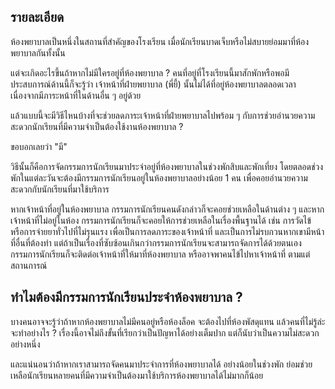 ﻿## รายละเอียด

ห้องพยาบาลเป็นหนึ่งในสถานที่สำคัญของโรงเรียน เมื่อนักเรียนบาดเจ็บหรือไม่สบายย่อมมาที่ห้องพยาบาลกันทั้งนั้น

แต่จะเกิดอะไรขึ้นถ้าหากไม่มีใครอยู่ที่ห้องพยาบาล ? คนที่อยู่ที่โรงเรียนนี้มาสักพักหรือพอมีประสบการณ์ด้านนี้ก็จะรู้ว่า เจ้าหน้าที่ฝ่ายพยาบาล (พี่ยี้) นั้นไม่ได้ที่อยู่ห้องพยาบาลตลอดเวลา เนื่องจากมีภาระหน้าที่ในด้านอื่น ๆ อยู่ด้วย

แล้วแบบนี้จะมีวิธีไหนบ้างที่จะช่วยลดภาระเจ้าหน้าที่ฝ่ายพยาบาลไปพร้อม ๆ กับการช่วยอำนวยความสะดวกนักเรียนที่มีความจำเป็นต้องใช้งานห้องพยาบาล ?

ขอบอกเลยว่า "มี"

วิธีนั้นก็คือการจัดกรรมการนักเรียนมาประจำอยู่ที่ห้องพยาบาลในช่วงพักสิบและพักเที่ยง โดยตลอดช่วงพักในแต่ละวันจะต้องมีกรรมการนักเรียนอยู่ในห้องพยาบาลอย่างน้อย 1 คน เพื่อคอยอำนวยความสะดวกกับนักเรียนที่มาใช้บริการ

หากเจ้าหน้าที่อยู่ในห้องพยาบาล กรรมการนักเรียนคนดังกล่าวก็จะคอยช่วยเหลือในด้านต่าง ๆ และหากเจ้าหน้าที่ไม่อยู่ในห้อง กรรมการนักเรียนก็จะคอยให้การช่วยเหลือในเรื่องพื้นฐานได้ เช่น การวัดไข้ หรือการจ่ายยาทั่วไปที่ไม่รุนแรง เพื่อเป็นการลดภาระของเจ้าหน้าที่ และเป็นการไม่รบกวนหากเขามีหน้าที่อื่นที่ต้องทำ แต่ถ้าเป็นเรื่องที่ซับซ้อนเกินกว่ากรรมการนักเรียนจะสามารถจัดการได้ด้วยตนเอง กรรมการนักเรียนก็จะติดต่อเจ้าหน้าที่ให้มาที่ห้องพยาบาล หรืออาจพาคนไข้ไปหาเจ้าหน้าที่ ตามแต่สถานการณ์

## ทำไมต้องมีกรรมการนักเรียนประจำห้องพยาบาล ?

บางคนอาจจะรู้ว่าถ้าหากห้องพยาบาลไม่มีคนอยู่หรือห้องล็อค จะต้องไปที่ห้องพัสดุแทน แล้วคนที่ไม่รู้ล่ะ จะทำอย่างไร ?
เรื่องนี้อาจไม่ถึงขั้นที่เรียกว่าเป็นปัญหาได้อย่างเต็มปาก แต่ก็นับว่าเป็นความไม่สะดวกอย่างหนึ่ง

และแน่นอนว่าถ้าหากเราสามารถจัดคนมาประจำการที่ห้องพยาบาลได้ อย่างน้อยในช่วงพัก ย่อมช่วยเหลือนักเรียนหลายคนที่มีความจำเป็นต้องมาใช้บริการห้องพยาบาลได้ไม่มากก็น้อย
<!--stackedit_data:
eyJoaXN0b3J5IjpbNDI1MDAyNDQsLTE0NzM0NTM1NDAsLTE2OT
A4NzE5ODddfQ==
-->